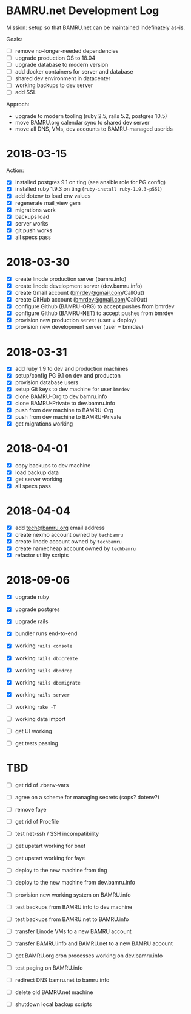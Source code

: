 # BAMRU.net Development Log

Mission: setup so that BAMRU.net can be maintained indefinately as-is.

Goals:
- [ ] remove no-longer-needed dependencies
- [ ] upgrade production OS to 18.04
- [ ] upgrade database to modern version
- [ ] add docker containers for server and database
- [ ] shared dev environment in datacenter
- [ ] working backups to dev server
- [ ] add SSL

Approch:
- upgrade to modern tooling (ruby 2.5, rails 5.2, postgres 10.5)
- move BAMRU.org calendar sync to shared dev server
- move all DNS, VMs, dev accounts to BAMRU-managed userids

# 2018-03-15

Action:
- [x] installed postgres 9.1 on ting (see ansible role for PG config)
- [x] installed ruby 1.9.3 on ting (`ruby-install ruby-1.9.3-p551`)
- [x] add dotenv to load env values
- [x] regenerate mail_view gem
- [x] migrations work
- [x] backups load
- [x] server works
- [x] git push works
- [x] all specs pass

# 2018-03-30

- [x] create linode production server  (bamru.info)
- [x] create linode development server (dev.bamru.info)
- [x] create Gmail account  (bmrdev@gmail.com/CallOut) 
- [x] create GitHub account (bmrdev@gmail.com/CallOut)
- [x] configure Github (BAMRU-ORG) to accept pushes from bmrdev
- [x] configure Github (BAMRU-NET) to accept pushes from bmrdev
- [x] provision new production server  (user = deploy)
- [x] provision new development server (user = bmrdev)

# 2018-03-31

- [x] add ruby 1.9 to dev and production machines
- [x] setup/config PG 9.1 on dev and producton
- [x] provision database users
- [x] setup Git keys to dev machine for user `bmrdev`
- [x] clone BAMRU-Org to dev.bamru.info
- [x] clone BAMRU-Private to dev.bamru.info
- [x] push from dev machine to BAMRU-Org
- [x] push from dev machine to BAMRU-Private
- [x] get migrations working

# 2018-04-01

- [x] copy backups to dev machine
- [x] load backup data
- [x] get server working
- [x] all specs pass

# 2018-04-04

- [x] add tech@bamru.org email address
- [x] create nexmo account owned by `techbamru`
- [x] create linode account owned by `techbamru`
- [x] create namecheap account owned by `techbamru`
- [x] refactor utility scripts

# 2018-09-06

- [x] upgrade ruby
- [x] upgrade postgres
- [x] upgrade rails
- [x] bundler runs end-to-end
- [x] working `rails console`
- [x] working `rails db:create`
- [x] working `rails db:drop`
- [x] working `rails db:migrate`
- [x] working `rails server`
- [ ] working `rake -T`

- [ ] working data import
- [ ] get UI working
- [ ] get tests passing

# TBD

- [ ] get rid of .rbenv-vars
- [ ] agree on a scheme for managing secrets (sops? dotenv?)
- [ ] remove faye

- [ ] get rid of Procfile

- [ ] test net-ssh / SSH incompatibility

- [ ] get upstart working for bnet
- [ ] get upstart working for faye

- [ ] deploy to the new machine from ting
- [ ] deploy to the new machine from dev.bamru.info

- [ ] provision new working system on BAMRU.info

- [ ] test backups from BAMRU.info to dev machine
- [ ] test backups from BAMRU.net to BAMRU.info

- [ ] transfer Linode VMs to a new BAMRU account
- [ ] transfer BAMRU.info and BAMRU.net to a new BAMRU account

- [ ] get BAMRU.org cron processes working on dev.bamru.info

- [ ] test paging on BAMRU.info
- [ ] redirect DNS bamru.net to bamru.info

- [ ] delete old BAMRU.net machine
- [ ] shutdown local backup scripts


